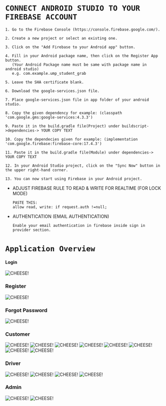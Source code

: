 ﻿# `CONNECT ANDROID STUDIO TO YOUR FIREBASE ACCOUNT`

```
1. Go to the Firebase Console (https://console.firebase.google.com/).
```
```
2. Create a new project or select an existing one.
```
```
3. Click on the "Add Firebase to your Android app" button.
```
```
4. Fill in your Android package name, then click on the Register App button. 
   (Your Android Package name must be same with package name in android studio)
   e.g. com.example.ump_student_grab
```
```
5. Leave the SHA certificate blank.
```
```
6. Download the google-services.json file.
```
```
7. Place google-services.json file in app folder of your android studio.
```
```
8. Copy the given dependency for example: (classpath 'com.google.gms:google-services:4.3.3')
```
```
9. Paste it in the build.gradle file(Project) under buildscript->dependencies-> YOUR COPY TEXT
```
```
10. Copy the dependecies given for example: (implementation 'com.google.firebase:firebase-core:17.4.3')
```
```
11. Paste it in the build.gradle file(Module) under dependencies-> YOUR COPY TEXT
```
```
12. In your Android Studio project, click on the "Sync Now" button in the upper right-hand corner.
```
```
13. You can now start using Firebase in your Android project.
```

- ADJUST FIREBASE RULE TO READ & WRITE FOR REALTIME (FOR LOCK MODE)
    ```
    PASTE THIS:
    allow read, write: if request.auth !=null;
    ```

- AUTHENTICATION (EMAIL AUTHENTICATION)
    ```
    Enable your email authentication in firebase inside sign in provider section.
    ```

# `Application Overview`

#### Login
    
![CHEESE!](https://github.com/HazmiHazim/ump-student-grab/blob/main/Images/login.jpg)

### Register

![CHEESE!](https://github.com/HazmiHazim/ump-student-grab/blob/main/Images/registration.jpg)

### Forgot Password

![CHEESE!](https://github.com/HazmiHazim/ump-student-grab/blob/main/Images/forgot_password.jpg)

### Customer

![CHEESE!](https://github.com/HazmiHazim/ump-student-grab/blob/main/Images/customer_main.jpg)
![CHEESE!](https://github.com/HazmiHazim/ump-student-grab/blob/main/Images/customer_book.jpg)
![CHEESE!](https://github.com/HazmiHazim/ump-student-grab/blob/main/Images/customer_profile.jpg)
![CHEESE!](https://github.com/HazmiHazim/ump-student-grab/blob/main/Images/customer_booking_detail.jpg)
![CHEESE!](https://github.com/HazmiHazim/ump-student-grab/blob/main/Images/change_password.jpg)
![CHEESE!](https://github.com/HazmiHazim/ump-student-grab/blob/main/Images/payment_option.jpg)
![CHEESE!](https://github.com/HazmiHazim/ump-student-grab/blob/main/Images/cash.jpg)
![CHEESE!](https://github.com/HazmiHazim/ump-student-grab/blob/main/Images/qr_pay.jpg)

### Driver

![CHEESE!](https://github.com/HazmiHazim/ump-student-grab/blob/main/Images/driver_main.jpg)
![CHEESE!](https://github.com/HazmiHazim/ump-student-grab/blob/main/Images/driver_booking.jpg)
![CHEESE!](https://github.com/HazmiHazim/ump-student-grab/blob/main/Images/drop_passenger.jpg)
![CHEESE!](https://github.com/HazmiHazim/ump-student-grab/blob/main/Images/map.jpg)

### Admin

![CHEESE!](https://github.com/HazmiHazim/ump-student-grab/blob/main/Images/admin_main.jpg)
![CHEESE!](https://github.com/HazmiHazim/ump-student-grab/blob/main/Images/admin_approve.jpg)
